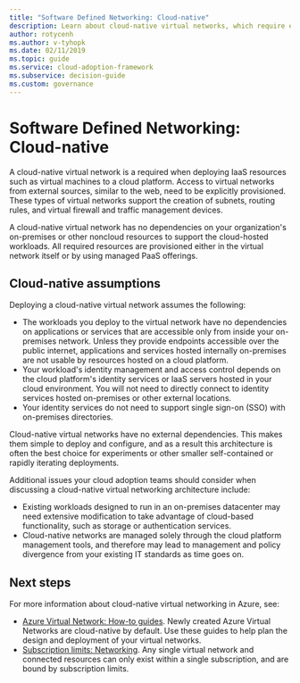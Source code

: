 ```yaml
---
title: "Software Defined Networking: Cloud-native"
description: Learn about cloud-native virtual networks, which require explicit provisioning for access from external sources. 
author: rotycenh
ms.author: v-tyhopk
ms.date: 02/11/2019
ms.topic: guide
ms.service: cloud-adoption-framework
ms.subservice: decision-guide
ms.custom: governance
---
```


# Software Defined Networking: Cloud-native

A cloud-native virtual network is a required when deploying IaaS resources such as virtual machines to a cloud platform. Access to virtual networks from external sources, similar to the web, need to be explicitly provisioned. These types of virtual networks support the creation of subnets, routing rules, and virtual firewall and traffic management devices.

A cloud-native virtual network has no dependencies on your organization's on-premises or other noncloud resources to support the cloud-hosted workloads. All required resources are provisioned either in the virtual network itself or by using managed PaaS offerings.

## Cloud-native assumptions

Deploying a cloud-native virtual network assumes the following:

- The workloads you deploy to the virtual network have no dependencies on applications or services that are accessible only from inside your on-premises network. Unless they provide endpoints accessible over the public internet, applications and services hosted internally on-premises are not usable by resources hosted on a cloud platform.
- Your workload's identity management and access control depends on the cloud platform's identity services or IaaS servers hosted in your cloud environment. You will not need to directly connect to identity services hosted on-premises or other external locations.
- Your identity services do not need to support single sign-on (SSO) with on-premises directories.

Cloud-native virtual networks have no external dependencies. This makes them simple to deploy and configure, and as a result this architecture is often the best choice for experiments or other smaller self-contained or rapidly iterating deployments.

Additional issues your cloud adoption teams should consider when discussing a cloud-native virtual networking architecture include:

- Existing workloads designed to run in an on-premises datacenter may need extensive modification to take advantage of cloud-based functionality, such as storage or authentication services.
- Cloud-native networks are managed solely through the cloud platform management tools, and therefore may lead to management and policy divergence from your existing IT standards as time goes on.

## Next steps

For more information about cloud-native virtual networking in Azure, see:

- [Azure Virtual Network: How-to guides](https://docs.microsoft.com/azure/virtual-network/virtual-network-vnet-plan-design-arm). Newly created Azure Virtual Networks are cloud-native by default. Use these guides to help plan the design and deployment of your virtual networks.
- [Subscription limits: Networking](https://docs.microsoft.com/azure/azure-subscription-service-limits?toc=/azure/virtual-network/toc.json#networking-limits). Any single virtual network and connected resources can only exist within a single subscription, and are bound by subscription limits.
